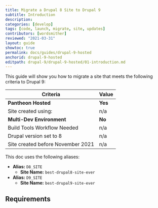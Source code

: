 ```yaml
---
title: Migrate a Drupal 8 Site to Drupal 9
subtitle: Introduction
description: 
categories: [develop]
tags: [code, launch, migrate, site, updates]
contributors: [wordsmither]
reviewed: "2021-03-31"
layout: guide
showtoc: true
permalink: docs/guides/drupal-9-hosted
anchorid: drupal-9-hosted
editpath: drupal-9/drupal-9-hosted/01-introduction.md
---
```


This guide will show you how to migrate a site that meets the following criteria to Drupal 9:

|Criteria|Value
|---|---
|**Pantheon Hosted**| **Yes**
|Site created using:| n/a
|**Multi-Dev Environment** | **No**
|Build Tools Workflow Needed | n/a
|Drupal version set to 8| n/a
|Site created before November 2021| n/a

This doc uses the following aliases:

- **Alias:** `D8_SITE`
  - **Site Name:** `best-drupal8-site-ever`
- **Alias:** `D9_SITE`
  - **Site Name:** `best-drupal9-site-ever`


## Requirements

<Partial file="drupal-9/upgrade-site-requirements-new.md" />
